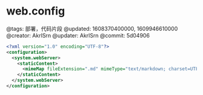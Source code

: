 # web.config

@tags: 部署，代码片段
@updated: 1608370400000, 1609946610000
@creator: AkrISrn
@updater: AkrISrn
@commit: 5d04906

```xml
<?xml version="1.0" encoding="UTF-8"?>
<configuration>
  <system.webServer>
    <staticContent>
      <mimeMap fileExtension=".md" mimeType="text/markdown; charset=UTF-8"/>
    </staticContent>
  </system.webServer>
</configuration>
```
